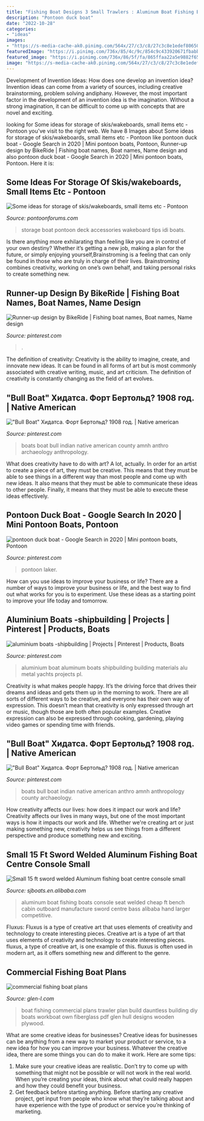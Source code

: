 ```yaml
---
title: "Fishing Boat Designs 3 Small Trawlers : Aluminum Boat Fishing Boats Console Seat Welded Cheap Ft Bench Cabin Outboard Manufacture Sword Centre Bass Alibaba Hand Larger Competitive"
description: "Pontoon duck boat"
date: "2022-10-28"
categories:
- "ideas"
images:
- "https://s-media-cache-ak0.pinimg.com/564x/27/c3/c8/27c3c8e1edef80650c6661d4901f917c.jpg"
featuredImage: "https://i.pinimg.com/736x/85/4c/9c/854c9c433920671fbabb0cdaed498f6e.jpg"
featured_image: "https://i.pinimg.com/736x/86/5f/fa/865ffaa22a5e9882f653325417456044--naive-anthropology.jpg"
image: "https://s-media-cache-ak0.pinimg.com/564x/27/c3/c8/27c3c8e1edef80650c6661d4901f917c.jpg"
---
```



Development of Invention Ideas: How does one develop an invention idea?
Invention ideas can come from a variety of sources, including creative brainstorming, problem solving andiphany. However, the most important factor in the development of an invention idea is the imagination. Without a strong imagination, it can be difficult to come up with concepts that are novel and exciting.

	

		
looking for Some ideas for storage of skis/wakeboards, small items etc - Pontoon you've visit to the right web. We have 8 Images about Some ideas for storage of skis/wakeboards, small items etc - Pontoon like pontoon duck boat - Google Search in 2020 | Mini pontoon boats, Pontoon, Runner-up design by BikeRide | Fishing boat names, Boat names, Name design and also pontoon duck boat - Google Search in 2020 | Mini pontoon boats, Pontoon. Here it is:
		
    
## Some Ideas For Storage Of Skis/wakeboards, Small Items Etc - Pontoon

<img loading=lazy src="http://i22.servimg.com/u/f22/15/42/90/99/10090616.jpg" onerror="this.onerror=null;this.src='https://tse1.mm.bing.net/th?id=OIP.qdI0-nec-eh-hYyf00WsUgHaJ4&amp;pid=15.1';" alt="Some ideas for storage of skis/wakeboards, small items etc - Pontoon">

_Source: pontoonforums.com_

>storage boat pontoon deck accessories wakeboard tips idi boats. 

	

Is there anything more exhilarating than feeling like you are in control of your own destiny? Whether it’s getting a new job, making a plan for the future, or simply enjoying yourself,Brainstroming is a feeling that can only be found in those who are truly in charge of their lives. Brainstroming combines creativity, working on one’s own behalf, and taking personal risks to create something new.

    
## Runner-up Design By BikeRide | Fishing Boat Names, Boat Names, Name Design

<img loading=lazy src="https://i.pinimg.com/736x/33/71/f1/3371f1812698b26e8146942f18c5de0b.jpg" onerror="this.onerror=null;this.src='https://tse2.mm.bing.net/th?id=OIP._50Fjetn742uOGND_nqc_wHaHa&amp;pid=15.1';" alt="Runner-up design by BikeRide | Fishing boat names, Boat names, Name design">

_Source: pinterest.com_

>. 

	

The definition of creativity:
Creativity is the ability to imagine, create, and innovate new ideas. It can be found in all forms of art but is most commonly associated with creative writing, music, and art criticism. The definition of creativity is constantly changing as the field of art evolves.

    
## &quot;Bull Boat&quot; Хидатса. Форт Бертольд? 1908 год. | Native American

<img loading=lazy src="https://i.pinimg.com/originals/86/5f/fa/865ffaa22a5e9882f653325417456044.jpg" onerror="this.onerror=null;this.src='https://tse4.mm.bing.net/th?id=OIP.NmhJCT4CkXNfWX7Dkd0CJwHaE8&amp;pid=15.1';" alt="&quot;Bull Boat&quot; Хидатса. Форт Бертольд? 1908 год. | Native american">

_Source: pinterest.com_

>boats boat bull indian native american county amnh anthro archaeology anthropology. 

	

What does creativity have to do with art? A lot, actually. In order for an artist to create a piece of art, they must be creative. This means that they must be able to see things in a different way than most people and come up with new ideas. It also means that they must be able to communicate these ideas to other people. Finally, it means that they must be able to execute these ideas effectively.

    
## Pontoon Duck Boat - Google Search In 2020 | Mini Pontoon Boats, Pontoon

<img loading=lazy src="https://i.pinimg.com/736x/85/4c/9c/854c9c433920671fbabb0cdaed498f6e.jpg" onerror="this.onerror=null;this.src='https://tse4.mm.bing.net/th?id=OIP.qGiV_H0nuZNTQ2fBsPURnwHaFj&amp;pid=15.1';" alt="pontoon duck boat - Google Search in 2020 | Mini pontoon boats, Pontoon">

_Source: pinterest.com_

>pontoon laker. 

	

How can you use ideas to improve your business or life?
There are a number of ways to improve your business or life, and the best way to find out what works for you is to experiment. Use these ideas as a starting point to improve your life today and tomorrow.

    
## Aluminium Boats -shipbuilding | Projects | Pinterest | Products, Boats

<img loading=lazy src="https://s-media-cache-ak0.pinimg.com/564x/27/c3/c8/27c3c8e1edef80650c6661d4901f917c.jpg" onerror="this.onerror=null;this.src='https://tse1.mm.bing.net/th?id=OIP.JcopcXt1mca7LSn7fPKRbQHaFj&amp;pid=15.1';" alt="aluminium boats -shipbuilding | Projects | Pinterest | Products, Boats">

_Source: pinterest.com_

>aluminium boat aluminum boats shipbuilding building materials alu metal yachts projects pl. 

	

Creativity is what makes people happy. It’s the driving force that drives their dreams and ideas and gets them up in the morning to work. There are all sorts of different ways to be creative, and everyone has their own way of expression. This doesn’t mean that creativity is only expressed through art or music, though those are both often popular examples. Creative expression can also be expressed through cooking, gardening, playing video games or spending time with friends.

    
## &quot;Bull Boat&quot; Хидатса. Форт Бертольд? 1908 год. | Native American

<img loading=lazy src="https://i.pinimg.com/736x/86/5f/fa/865ffaa22a5e9882f653325417456044--naive-anthropology.jpg" onerror="this.onerror=null;this.src='https://tse4.mm.bing.net/th?id=OIP.h-n4fnGVpsaEXh-J8txmVgHaE8&amp;pid=15.1';" alt="&quot;Bull Boat&quot; Хидатса. Форт Бертольд? 1908 год. | Native american">

_Source: pinterest.com_

>boats bull boat indian native american anthro amnh anthropology county archaeology. 

	

How creativity affects our lives: how does it impact our work and life?
Creativity affects our lives in many ways, but one of the most important ways is how it impacts our work and life. Whether we're creating art or just making something new, creativity helps us see things from a different perspective and produce something new and exciting.

    
## Small 15 Ft Sword Welded Aluminum Fishing Boat Centre Console Small

<img loading=lazy src="https://sc02.alicdn.com/kf/HTB1NVmPJFXXXXXNXFXXq6xXFXXXv/200184617/HTB1NVmPJFXXXXXNXFXXq6xXFXXXv.jpg" onerror="this.onerror=null;this.src='https://tse1.mm.bing.net/th?id=OIP.0AltnsW3LDSjvoAGz7czdwHaDv&amp;pid=15.1';" alt="Small 15 ft sword welded Aluminum fishing boat centre console small">

_Source: sjboats.en.alibaba.com_

>aluminum boat fishing boats console seat welded cheap ft bench cabin outboard manufacture sword centre bass alibaba hand larger competitive. 

	

Fluxus: Fluxus is a type of creative art that uses elements of creativity and technology to create interesting pieces.
Creative art is a type of art that uses elements of creativity and technology to create interesting pieces. fluxus, a type of creative art, is one example of this. fluxus is often used in modern art, as it offers something new and different to the genre.

    
## Commercial Fishing Boat Plans

<img loading=lazy src="http://www.glen-l.com/designs/workboat/workboat-images/dsn-daula.jpg" onerror="this.onerror=null;this.src='https://tse3.mm.bing.net/th?id=OIP.aXQmn2JNiQE12rjCLfk3_QHaDa&amp;pid=15.1';" alt="commercial fishing boat plans">

_Source: glen-l.com_

>boat fishing commercial plans trawler plan build dauntless building diy boats workboat own fiberglass pdf glen hull designs wooden plywood. 

	

What are some creative ideas for businesses?
Creative ideas for businesses can be anything from a new way to market your product or service, to a new idea for how you can improve your business. Whatever the creative idea, there are some things you can do to make it work. Here are some tips: 
1. Make sure your creative ideas are realistic. Don’t try to come up with something that might not be possible or will not work in the real world. When you’re creating your ideas, think about what could really happen and how they could benefit your business. 
2. Get feedback before starting anything. Before starting any creative project, get input from people who know what they’re talking about and have experience with the type of product or service you’re thinking of marketing.

